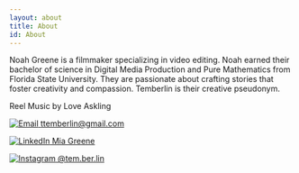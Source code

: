 ```yaml
---
layout: about
title: About
id: About
---
```



Noah Greene is a filmmaker specializing in video editing. Noah earned their bachelor of science
in Digital Media Production and Pure Mathematics from Florida
State University. They are passionate about crafting stories that 
foster creativity and compassion. Temberlin is their creative pseudonym.

Reel Music by Love Askling

[![Email](../assets/email.png) ttemberlin@gmail.com](mailto:ttemberlin@gmail.com)

[![LinkedIn](../assets/linkedin.jpg) Mia Greene](https://www.linkedin.com/in/mia-greene-760091196/)

[![Instagram](../assets/instagram.png) @tem.ber.lin](https://instagram.com/tem.ber.lin?igshid=byqa48kh1rxv)

